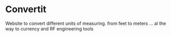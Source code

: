 # Convertit
Website to convert different units of measuring. from feet to meters ... al the way to currency and RF engineering tools 

